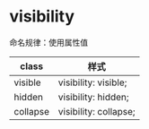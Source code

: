 # visibility
命名规律：使用属性值


|class							|样式													|
|--									|--														|
|visible|visibility: visible;|
|hidden|visibility: hidden;|
|collapse|visibility: collapse;|